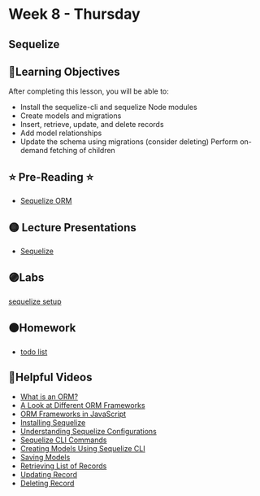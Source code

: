# Week 8 - Thursday

## Sequelize

## 📍Learning Objectives
After completing this lesson, you will be able to:

- Install the sequelize-cli and sequelize Node modules
- Create models and migrations
- Insert, retrieve, update, and delete records
- Add model relationships
- Update the schema using migrations
(consider deleting) Perform on-demand fetching of children
 

## ⭐️ Pre-Reading ⭐️
- [Sequelize ORM](https://digitalcrafts.instructure.com/courses/189/pages/reading-sequelize-orm?module_item_id=23441)



## 🟡 Lecture Presentations
- [Sequelize](https://dc-houston.herokuapp.com/p2/Postgres/Sequelize.html#1)

## 🟣Labs
[sequelize setup](https://github.com/veros-labs/lab-sequelize-setup)

## 🟠Homework
- [todo list](https://github.com/veros-labs/lab-node-todo) 

## 🔵Helpful Videos

- [What is an ORM?](https://www.udemy.com/course/nodejs-complete-guide-to-building-data-driven-applications/learn/lecture/14117279#overview)
- [A Look at Different ORM
Frameworks](https://www.udemy.com/course/nodejs-complete-guide-to-building-data-driven-applications/learn/lecture/14198298#overview)
- [ORM Frameworks in
JavaScript](https://www.udemy.com/course/nodejs-complete-guide-to-building-data-driven-applications/learn/lecture/14198306#overview)
- [Installing Sequelize](https://www.udemy.com/course/nodejs-complete-guide-to-building-data-driven-applications/learn/lecture/14282582#overview)
- [Understanding Sequelize
Configurations](https://www.udemy.com/course/nodejs-complete-guide-to-building-data-driven-applications/learn/lecture/14301370#overview)
- [Sequelize CLI Commands](https://www.udemy.com/course/nodejs-complete-guide-to-building-data-driven-applications/learn/lecture/14301680#overview)
- [Creating Models Using
Sequelize CLI](https://www.udemy.com/course/nodejs-complete-guide-to-building-data-driven-applications/learn/lecture/14301166#overview)
- [Saving Models](https://www.udemy.com/course/nodejs-complete-guide-to-building-data-driven-applications/learn/lecture/14303124#overview)
- [Retrieving List of Records](https://www.udemy.com/course/nodejs-complete-guide-to-building-data-driven-applications/learn/lecture/14303218#overview)
- [ Updating Record](https://www.udemy.com/course/nodejs-complete-guide-to-building-data-driven-applications/learn/lecture/14311210#overview)
- [ Deleting Record](https://www.udemy.com/course/nodejs-complete-guide-to-building-data-driven-applications/learn/lecture/14303226#overview)

<!-- ## ✔️Todo Checklist
- [ ]

## 🔶Vocabulary

## 🔷Test Your knowledge


## Resources 
- []() -->



